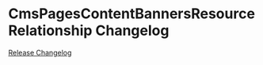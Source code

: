 # CmsPagesContentBannersResourceRelationship Changelog

[Release Changelog](https://github.com/spryker/cms-pages-content-banners-resource-relationship/releases)
